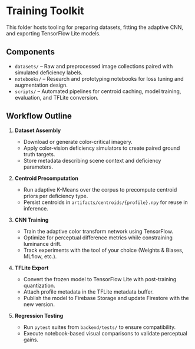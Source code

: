 # Training Toolkit

This folder hosts tooling for preparing datasets, fitting the adaptive CNN, and exporting TensorFlow Lite models.

## Components

- `datasets/` – Raw and preprocessed image collections paired with simulated deficiency labels.
- `notebooks/` – Research and prototyping notebooks for loss tuning and augmentation design.
- `scripts/` – Automated pipelines for centroid caching, model training, evaluation, and TFLite conversion.

## Workflow Outline

1. **Dataset Assembly**
   - Download or generate color-critical imagery.
   - Apply color-vision deficiency simulators to create paired ground truth targets.
   - Store metadata describing scene context and deficiency parameters.

2. **Centroid Precomputation**
   - Run adaptive K-Means over the corpus to precompute centroid priors per deficiency type.
   - Persist centroids in `artifacts/centroids/{profile}.npy` for reuse in inference.

3. **CNN Training**
   - Train the adaptive color transform network using TensorFlow.
   - Optimize for perceptual difference metrics while constraining luminance drift.
   - Track experiments with the tool of your choice (Weights & Biases, MLflow, etc.).

4. **TFLite Export**
   - Convert the frozen model to TensorFlow Lite with post-training quantization.
   - Attach profile metadata in the TFLite metadata buffer.
   - Publish the model to Firebase Storage and update Firestore with the new version.

5. **Regression Testing**
   - Run `pytest` suites from `backend/tests/` to ensure compatibility.
   - Execute notebook-based visual comparisons to validate perceptual gains.
